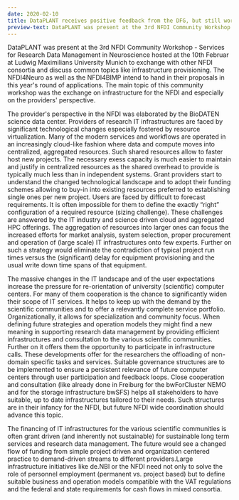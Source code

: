 ```yaml
---
date: 2020-02-10
title: DataPLANT receives positive feedback from the DFG, but still work ahead
preview-text: DataPLANT was present at the 3rd NFDI Community Workshop - Services for Research Data Management in Neuroscience hosted at the 10th Februar at Ludwig Maximilians University Munich to exchange with other NFDI consortia and  discuss common topics like infrastructure provisioning. The NFDI4Neuro as well as the NFDI4BIMP intend to hand  in their proposals in this year's round of applications. The main topic of this community workshop was the  exchange on infrastructure for the NFDI and especially ...
---
```


DataPLANT was present at the 3rd NFDI Community Workshop - Services for Research Data Management in Neuroscience hosted at the 10th Februar at Ludwig Maximilians University Munich to exchange with other NFDI consortia and  discuss common topics like infrastructure provisioning. The NFDI4Neuro as well as the NFDI4BIMP intend to hand  in their proposals in this year's round of applications. The main topic of this community workshop was the  exchange on infrastructure for the NFDI and especially on the providers' perspective.

The provider's perspective in the NFDI was elaborated by the BioDATEN science data center. Providers of research IT infrastructures are faced by significant technological changes especially fostered by resource virtualization. Many of the modern services and workflows are operated in an increasingly cloud-like fashion where data and compute moves into centralized, aggregated resources. Such shared resources allow to faster host new projects. The necessary exess capacity is much easier to maintain and justify in centralized resources as the shared overhead to provide is typically much less than in independent systems. Grant providers start to understand the changed technological landscape and to adopt their funding schemes allowing to buy-in into existing resources preferred to establishing single ones per new project. Users are faced by difficult to forecast requirements. It is often impossible for them to define the exactly “right” configuration of a required resource (sizing challenge). These challenges are answered by the IT industry and science driven cloud and aggregated HPC offerings. The aggregation of resources into larger ones can focus the increased efforts for market analysis, system selection, proper procurement and operation of (large scale) IT infrastructures onto few experts. Further on such a strategy would eliminate the contradiction of typical project run times versus the (significant) delay for equipment provisioning and the usual write down time spans of that equipment.

The massive changes in the IT landscape and of the user expectations increase the pressure for re-orientation of university (scientific) computer centers. For many of them cooperation is the chance to significantly widen their scope of IT services. It helps to keep up with the demand by the scientific communities and to offer a relevantly complete service portfolio. Organizationally, it allows for specialization and community focus. When defining future strategies and operation models they might find a new meaning in supporting research data management by providing efficient infrastructures and consultation to the various scientific communities. Further on it offers them the opportunity to participate in infrastructure calls. These developments offer for the researchers the offloading of non-domain specific tasks and services. Suitable governance structures are to be implemented to ensure a persistent relevance of future computer centers through user participation and feedback loops. Close cooperation and consultation (like already done in Freiburg for the bwForCluster NEMO and for the storage infrastructure bwSFS) helps all stakeholders to have suitable, up to date infrastructures tailored to their needs. Such structures are in their infancy for the NFDI, but future NFDI wide coordination should advance this topic.

The financing of IT infrastructures for the various scientific communities is often grant driven (and inherently not sustainable) for sustainable long term services and research data management. The future would see a changed flow of funding from simple project driven and organization centered practice to demand-driven streams to different providers.Large infrastructure initiatives like de.NBI or the NFDI need not only to solve the role of personnel employment (permanent vs. project based) but to define suitable business and operation models compatible with the VAT regulations and the federal and state requirements for cash flows in mixed consortia. 